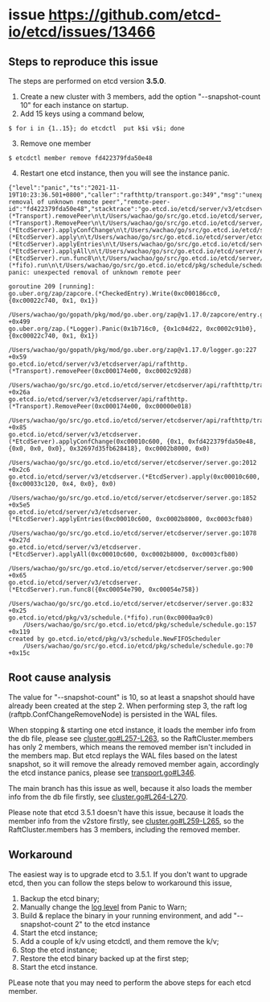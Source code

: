 issue https://github.com/etcd-io/etcd/issues/13466
======
## Steps to reproduce this issue
The steps are performed on etcd version **3.5.0**.
1. Create a new cluster with 3 members, add the option "--snapshot-count 10" for each instance on startup. 
2. Add 15 keys using a command below,
```
$ for i in {1..15}; do etcdctl  put k$i v$i; done
```
3. Remove one member 
```
$ etcdctl member remove fd422379fda50e48
```
4. Restart one etcd instance, then you will see the instance panic.
```
{"level":"panic","ts":"2021-11-19T10:23:36.501+0800","caller":"rafthttp/transport.go:349","msg":"unexpected removal of unknown remote peer","remote-peer-id":"fd422379fda50e48","stacktrace":"go.etcd.io/etcd/server/v3/etcdserver/api/rafthttp.(*Transport).removePeer\n\t/Users/wachao/go/src/go.etcd.io/etcd/server/etcdserver/api/rafthttp/transport.go:349\ngo.etcd.io/etcd/server/v3/etcdserver/api/rafthttp.(*Transport).RemovePeer\n\t/Users/wachao/go/src/go.etcd.io/etcd/server/etcdserver/api/rafthttp/transport.go:330\ngo.etcd.io/etcd/server/v3/etcdserver.(*EtcdServer).applyConfChange\n\t/Users/wachao/go/src/go.etcd.io/etcd/server/etcdserver/server.go:2012\ngo.etcd.io/etcd/server/v3/etcdserver.(*EtcdServer).apply\n\t/Users/wachao/go/src/go.etcd.io/etcd/server/etcdserver/server.go:1852\ngo.etcd.io/etcd/server/v3/etcdserver.(*EtcdServer).applyEntries\n\t/Users/wachao/go/src/go.etcd.io/etcd/server/etcdserver/server.go:1078\ngo.etcd.io/etcd/server/v3/etcdserver.(*EtcdServer).applyAll\n\t/Users/wachao/go/src/go.etcd.io/etcd/server/etcdserver/server.go:900\ngo.etcd.io/etcd/server/v3/etcdserver.(*EtcdServer).run.func8\n\t/Users/wachao/go/src/go.etcd.io/etcd/server/etcdserver/server.go:832\ngo.etcd.io/etcd/pkg/v3/schedule.(*fifo).run\n\t/Users/wachao/go/src/go.etcd.io/etcd/pkg/schedule/schedule.go:157"}
panic: unexpected removal of unknown remote peer

goroutine 209 [running]:
go.uber.org/zap/zapcore.(*CheckedEntry).Write(0xc000186cc0, {0xc00022c740, 0x1, 0x1})
	/Users/wachao/go/gopath/pkg/mod/go.uber.org/zap@v1.17.0/zapcore/entry.go:234 +0x499
go.uber.org/zap.(*Logger).Panic(0x1b716c0, {0x1c04d22, 0xc0002c91b0}, {0xc00022c740, 0x1, 0x1})
	/Users/wachao/go/gopath/pkg/mod/go.uber.org/zap@v1.17.0/logger.go:227 +0x59
go.etcd.io/etcd/server/v3/etcdserver/api/rafthttp.(*Transport).removePeer(0xc000174e00, 0xc0002c92d8)
	/Users/wachao/go/src/go.etcd.io/etcd/server/etcdserver/api/rafthttp/transport.go:349 +0x26a
go.etcd.io/etcd/server/v3/etcdserver/api/rafthttp.(*Transport).RemovePeer(0xc000174e00, 0xc00000e018)
	/Users/wachao/go/src/go.etcd.io/etcd/server/etcdserver/api/rafthttp/transport.go:330 +0x85
go.etcd.io/etcd/server/v3/etcdserver.(*EtcdServer).applyConfChange(0xc00010c600, {0x1, 0xfd422379fda50e48, {0x0, 0x0, 0x0}, 0x32697d35fb628418}, 0xc0002b8000, 0x0)
	/Users/wachao/go/src/go.etcd.io/etcd/server/etcdserver/server.go:2012 +0x2c6
go.etcd.io/etcd/server/v3/etcdserver.(*EtcdServer).apply(0xc00010c600, {0xc00033c120, 0x4, 0x0}, 0x0)
	/Users/wachao/go/src/go.etcd.io/etcd/server/etcdserver/server.go:1852 +0x5e5
go.etcd.io/etcd/server/v3/etcdserver.(*EtcdServer).applyEntries(0xc00010c600, 0xc0002b8000, 0xc0003cfb80)
	/Users/wachao/go/src/go.etcd.io/etcd/server/etcdserver/server.go:1078 +0x27d
go.etcd.io/etcd/server/v3/etcdserver.(*EtcdServer).applyAll(0xc00010c600, 0xc0002b8000, 0xc0003cfb80)
	/Users/wachao/go/src/go.etcd.io/etcd/server/etcdserver/server.go:900 +0x65
go.etcd.io/etcd/server/v3/etcdserver.(*EtcdServer).run.func8({0xc00054e790, 0xc00054e758})
	/Users/wachao/go/src/go.etcd.io/etcd/server/etcdserver/server.go:832 +0x25
go.etcd.io/etcd/pkg/v3/schedule.(*fifo).run(0xc0000aa9c0)
	/Users/wachao/go/src/go.etcd.io/etcd/pkg/schedule/schedule.go:157 +0x119
created by go.etcd.io/etcd/pkg/v3/schedule.NewFIFOScheduler
	/Users/wachao/go/src/go.etcd.io/etcd/pkg/schedule/schedule.go:70 +0x15c
```

## Root cause analysis
The value for "--snapshot-count" is 10, so at least a snapshot should have already been created at the step 2. When performing step 3, the raft log (raftpb.ConfChangeRemoveNode) is persisted in the WAL files.

When stopping & starting one etcd instance, it loads the member info from the db file, please see [cluster.go#L257-L263](https://github.com/etcd-io/etcd/blob/946a5a6f25c3b6b89408ab447852731bde6e6289/server/etcdserver/api/membership/cluster.go#L257-L263), 
so the RaftCluster.members has only 2 members, which means the removed member isn't included in the members map. But etcd replays the WAL files based on the latest snapshot, so it will remove the already removed member again, 
accordingly the etcd instance panics, please see [transport.go#L346](https://github.com/etcd-io/etcd/blob/946a5a6f25c3b6b89408ab447852731bde6e6289/server/etcdserver/api/rafthttp/transport.go#L346).

The main branch has this issue as well, because it also loads the member info from the db file firstly, see [cluster.go#L264-L270](https://github.com/etcd-io/etcd/blob/7e0248b367be6417dd6379588a47ea6f278481cf/server/etcdserver/api/membership/cluster.go#L264-L270).

Please note that etcd 3.5.1 doesn't have this issue, because it loads the member info from the v2store firstly, 
see [cluster.go#L259-L265](https://github.com/etcd-io/etcd/blob/77d760bf1bd068c7e8a37b10b029101911875b6b/server/etcdserver/api/membership/cluster.go#L259-L265), so the RaftCluster.members has 3 members,
including the removed member.

## Workaround
The easiest way is to upgrade etcd to 3.5.1. If you don't want to upgrade etcd, then you can follow the steps below to workaround this issue,
1. Backup the etcd binary;
2. Manually change the [log level](https://github.com/etcd-io/etcd/blob/946a5a6f25c3b6b89408ab447852731bde6e6289/server/etcdserver/api/rafthttp/transport.go#L346) from Panic to Warn;
3. Build & replace the binary in your running environment, and add "--snapshot-count 2" to the etcd instance
4. Start the etcd instance;
5. Add a couple of k/v using etcdctl, and them remove the k/v;
6. Stop the etcd instance;
7. Restore the etcd binary backed up at the first step;
8. Start the etcd instance.

PLease note that you may need to perform the above steps for each etcd member.
